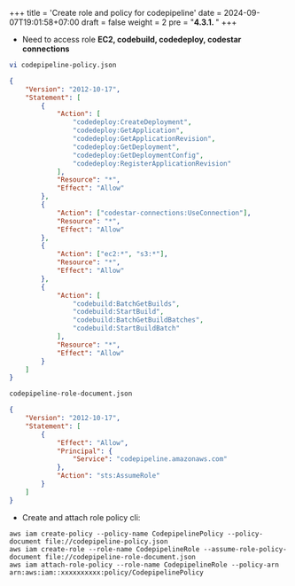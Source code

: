 +++
title = 'Create role and policy for codepipeline'
date = 2024-09-07T19:01:58+07:00
draft = false
weight = 2
pre = "<b>4.3.1. </b>"
+++

-   Need to access role **EC2, codebuild, codedeploy, codestar connections**

```bash 
vi codepipeline-policy.json
```

```json
{
    "Version": "2012-10-17",
    "Statement": [
        {
            "Action": [
                "codedeploy:CreateDeployment",
                "codedeploy:GetApplication",
                "codedeploy:GetApplicationRevision",
                "codedeploy:GetDeployment",
                "codedeploy:GetDeploymentConfig",
                "codedeploy:RegisterApplicationRevision"
            ],
            "Resource": "*",
            "Effect": "Allow"
        },
        {
            "Action": ["codestar-connections:UseConnection"],
            "Resource": "*",
            "Effect": "Allow"
        },
        {
            "Action": ["ec2:*", "s3:*"],
            "Resource": "*",
            "Effect": "Allow"
        },
        {
            "Action": [
                "codebuild:BatchGetBuilds",
                "codebuild:StartBuild",
                "codebuild:BatchGetBuildBatches",
                "codebuild:StartBuildBatch"
            ],
            "Resource": "*",
            "Effect": "Allow"
        }
    ]
}
```

```bash
codepipeline-role-document.json
```

```json
{
    "Version": "2012-10-17",
    "Statement": [
        {
            "Effect": "Allow",
            "Principal": {
                "Service": "codepipeline.amazonaws.com"
            },
            "Action": "sts:AssumeRole"
        }
    ]
}
```

- Create and attach role policy cli:

```console
aws iam create-policy --policy-name CodepipelinePolicy --policy-document file://codepipeline-policy.json
aws iam create-role --role-name CodepipelineRole --assume-role-policy-document file://codepipeline-role-document.json
aws iam attach-role-policy --role-name CodepipelineRole --policy-arn arn:aws:iam::xxxxxxxxxx:policy/CodepipelinePolicy
```




